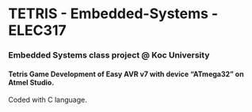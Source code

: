 # TETRIS - Embedded-Systems - ELEC317
### Embedded Systems class project @ Koc University
#### Tetris Game Development of Easy AVR v7 with device “ATmega32” on Atmel Studio.
Coded with C language.

